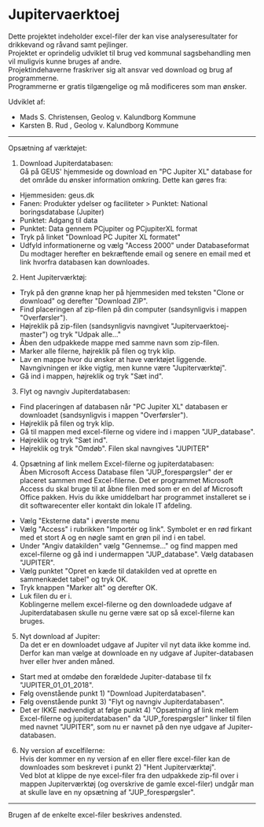 # Jupitervaerktoej
Dette projektet indeholder excel-filer der kan vise analyseresultater for drikkevand og råvand samt pejlinger.\
Projektet er oprindelig udviklet til brug ved kommunal sagsbehandling men vil muligvis kunne bruges af andre.\
Projektindehaverne fraskriver sig alt ansvar ved download og brug af programmerne.\
Programmerne er gratis tilgængelige og må modificeres som man ønsker.

Udviklet af:
- Mads S. Christensen, Geolog v. Kalundborg Kommune
- Karsten B. Rud , Geolog v. Kalundborg Kommune

***
Opsætning af værktøjet:


1) Download Jupiterdatabasen:\
Gå på GEUS' hjemmeside og download en "PC Jupiter XL" database for det område du ønsker information omkring. Dette kan gøres fra:
- Hjemmesiden: geus.dk
- Fanen: Produkter ydelser og faciliteter > Punktet: National boringsdatabase (Jupiter)
- Punktet: Adgang til data
- Punktet: Data gennem PCjupiter og PCjupiterXL format
- Tryk på linket "Download PC Jupiter XL formatet"
- Udfyld informationerne og vælg "Access 2000" under Databaseformat\
Du modtager herefter en bekræftende email og senere en email med et link hvorfra databasen kan downloades.

2) Hent Jupiterværktøj:
- Tryk på den grønne knap her på hjemmesiden med teksten "Clone or download" og derefter "Download ZIP".
- Find placeringen af zip-filen på din computer (sandsynligvis i mappen "Overførsler").
- Højreklik på zip-filen (sandsynligvis navngivet "Jupitervaerktoej-master") og tryk "Udpak alle..."
- Åben den udpakkede mappe med samme navn som zip-filen.
- Marker alle filerne, højreklik på filen og tryk klip.
- Lav en mappe hvor du ønsker at have værktøjet liggende. Navngivningen er ikke vigtig, men kunne være "Jupiterværktøj".
- Gå ind i mappen, højreklik og tryk "Sæt ind".

3) Flyt og navngiv Jupiterdatabasen:
- Find placeringen af databasen når "PC Jupiter XL" databasen er downloadet (sandsynligvis i mappen "Overførsler").
- Højreklik på filen og tryk klip.
- Gå til mappen med excel-filerne og videre ind i mappen "JUP_database".
- Højreklik og tryk "Sæt ind".
- Højreklik og tryk "Omdøb". Filen skal navngives "JUPITER"

4) Opsætning af link mellem Excel-filerne og jupiterdatabasen:\
Åben Microsoft Access Database filen "JUP_forespørgsler" der er placeret sammen med Excel-filerne. Det er programmet Microsoft Access du skal bruge til at åbne filen med som er en del af Microsoft Office pakken. Hvis du ikke umiddelbart har programmet installeret se i dit softwarecenter eller kontakt din lokale IT afdeling.
- Vælg "Eksterne data" i øverste menu
- Vælg "Access" i rubrikken "Importér og link". Symbolet er en rød firkant med et stort A og en nøgle samt en grøn pil ind i en tabel.
- Under "Angiv datakilden" vælg "Gennemse..." og find mappen med excel-filerne og gå ind i undermappen "JUP_database".
  Vælg databasen "JUPITER".
- Vælg punktet "Opret en kæde til datakilden ved at oprette en sammenkædet tabel" og tryk OK.
- Tryk knappen "Marker alt" og derefter OK.
- Luk filen du er i.\
Koblingerne mellem excel-filerne og den downloadede udgave af Jupiterdatabasen skulle nu gerne være sat op så excel-filerne kan bruges.

5) Nyt download af Jupiter:\
Da det er en downloadet udgave af Jupiter vil nyt data ikke komme ind. Derfor kan man vælge at downloade en ny udgave af Jupiter-databasen hver eller hver anden måned.
- Start med at omdøbe den forældede Jupiter-database til fx "JUPITER_01_01_2018".
- Følg ovenstående punkt 1) "Download Jupiterdatabasen".
- Følg ovenstående punkt 3) "Flyt og navngiv Jupiterdatabasen".
- Det er IKKE nødvendigt at følge punkt 4) "Opsætning af link mellem Excel-filerne og jupiterdatabasen" da "JUP_forespørgsler" linker til filen med navnet "JUPITER", som nu er navnet på den nye udgave af Jupiter-databasen.

6) Ny version af excelfilerne:\
Hvis der kommer en ny version af en eller flere excel-filer kan de downloades som beskrevet i punkt 2) "Hent Jupiterværktøj".\
Ved blot at klippe de nye excel-filer fra den udpakkede zip-fil over i mappen Jupiterværktøj (og overskrive de gamle excel-filer) undgår man at skulle lave en ny opsætning af "JUP_forespørgsler".

***
Brugen af de enkelte excel-filer beskrives andensted.
